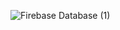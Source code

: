 ![Firebase Database (1)](https://github.com/Shivam9456Singh/Example-List-View/assets/113454708/a6b5fbdc-119d-43c4-a1a4-a49c256add56)
